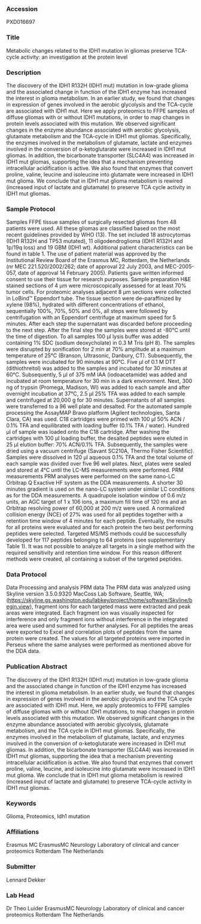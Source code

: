### Accession
PXD016697

### Title
Metabolic changes related to the IDH1 mutation in gliomas preserve TCA-cycle activity: an investigation at the protein level

### Description
The discovery of the IDH1 R132H (IDH1 mut) mutation in low-grade glioma and the associated change in function of the IDH1 enzyme has increased the interest in glioma metabolism. In an earlier study, we found that changes in expression of genes involved in the aerobic glycolysis and the TCA-cycle are associated with IDH1 mut. Here we apply proteomics to FFPE samples of diffuse gliomas with or without IDH1 mutations, in order to map changes in protein levels associated with this mutation. We observed significant changes in the enzyme abundance associated with aerobic glycolysis, glutamate metabolism and the TCA-cycle in IDH1 mut gliomas. Specifically, the enzymes involved in the metabolism of glutamate, lactate and enzymes involved in the conversion of α-ketoglutarate were increased in IDH1 mut gliomas. In addition, the bicarbonate transporter (SLC4A4) was increased in IDH1 mut gliomas, supporting the idea that a mechanism preventing intracellular acidification is active. We also found that enzymes that convert proline, valine, leucine and isoleucine into glutamate were increased in IDH1 mut glioma. We conclude that in IDH1 mut glioma metabolism is rewired (increased input of lactate and glutamate) to preserve TCA cycle activity in IDH1 mut gliomas.

### Sample Protocol
Samples FFPE tissue samples of surgically resected gliomas from 48 patients were used. All these gliomas are classified based on the most recent guidelines provided by WHO (13). The set included 18 astrocytomas (IDH1 R132H and TP53 mutated), 11 oligodendroglioma (IDH1 R132H and 1p/19q loss) and 19 GBM (IDH1 wt). Additional patient characteristics can be found in table 1. The use of patient material was approved by the Institutional Review Board of the Erasmus MC, Rotterdam, the Netherlands (nr MEC 221.520/2002/262; date of approval 22 July 2003, and MEC-2005-057, date of approval 14 February 2005). Patients gave written informed consent to use their tissue for research purposes.   Sample preparation H&E stained sections of 4 µm were microscopically assessed for at least 70% tumor cells. For proteomic analyses adjacent 8 µm sections were collected in LoBind™ Eppendorf tube. The tissue section were de-paraffinized by xylene (98%), hydrated with different concentrations of ethanol, sequentially 100%, 70%, 50% and 0%, all steps were followed by centrifugation with an Eppendorf centrifuge at maximum speed for 5 minutes. After each step the supernatant was discarded before proceeding to the next step. After the final step the samples were stored at -80°C until the time of digestion. To all samples 100 µl lysis buffer was added containing 1% SDC (sodium deoxycholate) in 0.3 M Tris (pH 8). The samples were disrupted by sonification for 2 min at 70% amplitude at a maximum temperature of 25°C (Branson, Ultrasonic, Danbury, CT). Subsequently, the samples were incubated for 90 minutes at 90°C. Five µl of 0.1 M DTT (dithiothreitol) was added to the samples and incubated for 30 minutes at 60°C. Subsequently, 5 µl of 375 mM IAA (iodoacetamide) was added and incubated at room temperature for 30 min in a dark environment. Next, 300 ng of trypsin (Promega, Madison, WI) was added to each sample and after overnight incubation at 37°C, 2.5 µl 25% TFA was added to each sample and centrifuged at 20,000 g for 30 minutes. Supernatants of all samples were transferred to a 96 well plate and desalted. For the automated sample processing the AssayMAP Bravo platform (Agilent technologies, Santa Clara, CA) was used. C18 cartridges were primed with 100 µl 50% ACN / 0.1% TFA and equilibrated with loading buffer (0.1% TFA / water). Hundred µl of sample was loaded onto the C18 cartridge. After washing the cartridges with 100 µl loading buffer, the desalted peptides were eluted in 25 µl elution buffer: 70% ACN/0.1% TFA. Subsequently, the samples were dried using a vacuum centrifuge (Savant SC210A, Thermo Fisher Scientific). Samples were dissolved in 120 µl aqueous 0.1% TFA and the total volume of each sample was divided over five 96 well plates. Next, plates were sealed and stored at 4°C until the LC-MS measurements were performed.  PRM measurements PRM analyses were performed on the same nano-LC Orbitrap Q Exactive HF system as the DDA measurements. A shorter 30 minutes gradient is used on the nano-LC system under similar LC conditions as for the DDA measurements. A quadrupole isolation window of 0.6 m/z units, an AGC target of 1 x 106 ions, a maximum fill time of 120 ms and an Orbitrap resolving power of 60,000 at 200 m/z were used. A normalized collision energy (NCE) of 27% was used for all peptides together with a retention time window of 4 minutes for each peptide. Eventually, the results for all proteins were evaluated and for each protein the two best performing peptides were selected. Targeted MS/MS methods could be successfully developed for 117 peptides belonging to 64 proteins (see supplementary Table 1). It was not possible to analyze all targets in a single method with the required sensitivity and retention time window. For this reason different methods were created, all containing a subset of the targeted peptides.

### Data Protocol
Data Processing and analysis PRM data  The PRM data was analyzed using Skyline version 3.5.0.9320 MacCoss Lab Software, Seattle, WA; (https://skyline.gs.washington.edu/labkey/project/home/software/Skyline/begin.view), fragment ions for each targeted mass were extracted and peak areas were integrated. Each fragment ion was visually inspected for interference and only fragment ions without interference in the integrated area were used and summed for further analyses. For all peptides the areas were exported to Excel and correlation plots of peptides from the same protein were created. The values for all targeted proteins were imported in Perseus where the same analyses were performed as mentioned above for the DDA data.

### Publication Abstract
The discovery of the IDH1 R132H (IDH1 mut) mutation in low-grade glioma and the associated change in function of the IDH1 enzyme has increased the interest in glioma metabolism. In an earlier study, we found that changes in expression of genes involved in the aerobic glycolysis and the TCA cycle are associated with IDH1 mut. Here, we apply proteomics to FFPE samples of diffuse gliomas with or without IDH1 mutations, to map changes in protein levels associated with this mutation. We observed significant changes in the enzyme abundance associated with aerobic glycolysis, glutamate metabolism, and the TCA cycle in IDH1 mut gliomas. Specifically, the enzymes involved in the metabolism of glutamate, lactate, and enzymes involved in the conversion of &#x3b1;-ketoglutarate were increased in IDH1 mut gliomas. In addition, the bicarbonate transporter (SLC4A4) was increased in IDH1 mut gliomas, supporting the idea that a mechanism preventing intracellular acidification is active. We also found that enzymes that convert proline, valine, leucine, and isoleucine into glutamate were increased in IDH1 mut glioma. We conclude that in IDH1 mut glioma metabolism is rewired (increased input of lactate and glutamate) to preserve TCA-cycle activity in IDH1 mut gliomas.

### Keywords
Glioma, Proteomics, Idh1 mutation

### Affiliations
Erasmus MC
ErasmusMC Neurology Laboratory of clinical and cancer proteomics Rotterdam The Netherlands

### Submitter
Lennard Dekker

### Lab Head
Dr Theo Luider
ErasmusMC Neurology Laboratory of clinical and cancer proteomics Rotterdam The Netherlands


